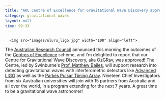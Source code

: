 ```yaml
---
title: "ARC Centre of Excellence for Gravitational Wave Discovery approved"
category: gravitational waves
layout: null
time: 02:33
---
```

<!-- converted from blosxom format post using convert.pl dkg 22.1.2022 -->
      <img src="images/uluru_ligo.jpg" width="100" align="left">
The <a href="http://arc.gov.au">Australian Research Council</a> announced
this morning the outcomes of the 
<a href="http://www.arc.gov.au/arc-centres-excellence">Centres of Excellence</a>
scheme, and I'm delighted to report that our Centre for Gravitational Wave
Discovery, aka OzGRav, was approved! The Centre, led by Swinburne's 
<a href="http://astronomy.swin.edu.au/staff/mbailes.html">Prof. Matthew Bailes</a>,
will support research into detecting gravitational waves with interferometric
detectors like <a href="http://www.ligo.org">Advanced LIGO</a> as well as
the <a href="http://www.atnf.csiro.au/research/pulsar/ppta">Parkes Pulsar Timing Array</a>. Nineteen Chief Investigators from six Australian universities will
join with 15 partners from Australia and all over the world, in a program
extending for the next 7 years. A great time to be a gravitational wave astronomer!
